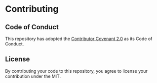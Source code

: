 # Contributing

## Code of Conduct

This repository has adopted the [Contributor Covenant 2.0](https://www.contributor-covenant.org/ja/version/2/0/code_of_conduct/) as its Code of Conduct.

## License

By contributing your code to this repository, you agree to license your contribution under the MIT.
